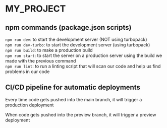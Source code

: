 # MY_PROJECT

## npm commands (package.json scripts)

`npm run dev`: to start the development server (NOT using turbopack)  
`npm run dev-turbo`: to start the development server (using turbopack)  
`npm run build`: to make a production build  
`npm run start`: to start the server on a production server using the build we made with the previous command  
`npm run lint`: to run a linting script that will scan our code and help us find problems in our code  

## CI/CD pipeline for automatic deployments

Every time code gets pushed into the main branch, it will trigger a production deployment

When code gets pushed into the preview branch, it will trigger a preview deployment
